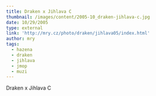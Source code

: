 ```yaml
---
title: Draken x Jihlava C
thumbnail: /images/content/2005-10_draken-jihlava-c.jpg
date: 10/29/2005
type: external
link: 'http://mry.cz/photo/draken/jihlava05/index.html'
author: mry
tags:
  - hazena
  - draken
  - jihlava
  - jmop
  - muzi
---
```

Draken x Jihlava C
